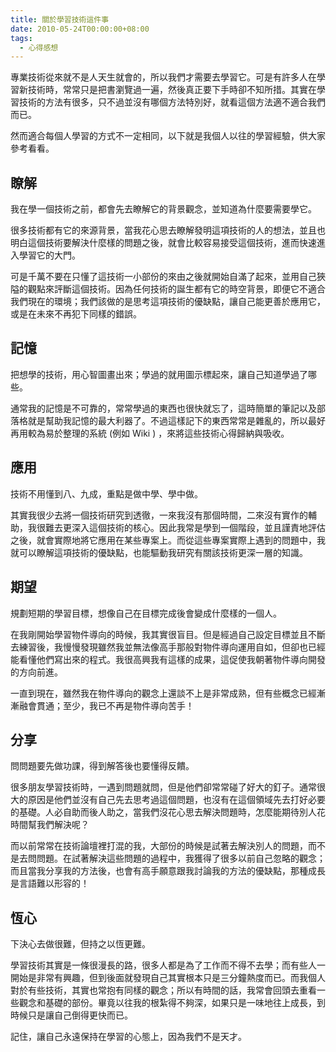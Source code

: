 ```yaml
---
title: 關於學習技術這件事
date: 2010-05-24T00:00:00+08:00
tags:
  - 心得感想
---
```


專業技術從來就不是人天生就會的，所以我們才需要去學習它。可是有許多人在學習新技術時，常常只是把書瀏覽過一遍，然後真正要下手時卻不知所措。其實在學習技術的方法有很多，只不過並沒有哪個方法特別好，就看這個方法適不適合我們而已。

然而適合每個人學習的方式不一定相同，以下就是我個人以往的學習經驗，供大家參考看看。

<!-- more -->

## 瞭解

我在學一個技術之前，都會先去瞭解它的背景觀念，並知道為什麼要需要學它。

很多技術都有它的來源背景，當我花心思去瞭解發明這項技術的人的想法，並且也明白這個技術要解決什麼樣的問題之後，就會比較容易接受這個技術，進而快速進入學習它的大門。

可是千萬不要在只懂了這技術一小部份的來由之後就開始自滿了起來，並用自己狹隘的觀點來評斷這個技術。因為任何技術的誕生都有它的時空背景，即便它不適合我們現在的環境；我們該做的是思考這項技術的優缺點，讓自己能更善於應用它，或是在未來不再犯下同樣的錯誤。

## 記憶

把想學的技術，用心智圖畫出來；學過的就用圖示標起來，讓自己知道學過了哪些。

通常我的記憶是不可靠的，常常學過的東西也很快就忘了，這時簡單的筆記以及部落格就是幫助我記憶的最大利器了。不過這樣記下的東西常常是雜亂的，所以最好再用較為易於整理的系統 (例如 Wiki ) ，來將這些技術心得歸納與吸收。

## 應用

技術不用懂到八、九成，重點是做中學、學中做。

其實我很少去將一個技術研究到透徹，一來我沒有那個時間，二來沒有實作的輔助，我很難去更深入這個技術的核心。因此我常是學到一個階段，並且謹責地評估之後，就會實際地將它應用在某些專案上。而從這些專案實際上遇到的問題中，我就可以瞭解這項技術的優缺點，也能驅動我研究有關該技術更深一層的知識。

## 期望

規劃短期的學習目標，想像自己在目標完成後會變成什麼樣的一個人。

在我剛開始學習物件導向的時候，我其實很盲目。但是經過自己設定目標並且不斷去練習後，我慢慢發現雖然我並無法像高手那般對物件導向運用自如，但卻也已經能看懂他們寫出來的程式。我很高興我有這樣的成果，這促使我朝著物件導向開發的方向前進。

一直到現在，雖然我在物件導向的觀念上還談不上是非常成熟，但有些概念已經漸漸融會貫通；至少，我已不再是物件導向苦手！

## 分享

問問題要先做功課，得到解答後也要懂得反饋。

很多朋友學習技術時，一遇到問題就問，但是他們卻常常碰了好大的釘子。通常很大的原因是他們並沒有自己先去思考過這個問題，也沒有在這個領域先去打好必要的基礎。人必自助而後人助之，當我們沒花心思去解決問題時，怎麼能期待別人花時間幫我們解決呢？

而以前常常在技術論壇裡打混的我，大部份的時候是試著去解決別人的問題，而不是去問問題。在試著解決這些問題的過程中，我獲得了很多以前自己忽略的觀念；而且當我分享我的方法後，也會有高手願意跟我討論我的方法的優缺點，那種成長是言語難以形容的！

## 恆心

下決心去做很難，但持之以恆更難。

學習技術其實是一條很漫長的路，很多人都是為了工作而不得不去學；而有些人一開始是非常有興趣，但到後面就發現自己其實根本只是三分鐘熱度而已。而我個人對於有些技術，其實也常抱有同樣的觀念；所以有時間的話，我常會回頭去重看一些觀念和基礎的部份。畢竟以往我的根紮得不夠深，如果只是一味地往上成長，到時候只是讓自己倒得更快而已。

記住，讓自己永遠保持在學習的心態上，因為我們不是天才。
